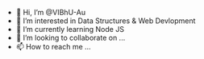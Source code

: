 - 👋 Hi, I’m @VIBhU-Au
- 👀 I’m interested in Data Structures & Web Devlopment
- 🌱 I’m currently learning Node JS
- 💞️ I’m looking to collaborate on ...
- 📫 How to reach me ...

<!---
VIBhU-Au/VIBhU-Au is a ✨ special ✨ repository because its `README.md` (this file) appears on your GitHub profile.
You can click the Preview link to take a look at your changes.
--->
